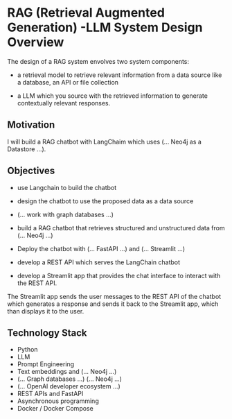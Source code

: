 # RAG (Retrieval Augmented Generation) -LLM System Design Overview

The design of a RAG system envolves two system components:

- a retrieval model to retrieve relevant information from a data source like a database, an API or file collection

- a LLM which you source with the retrieved information to generate contextually relevant responses.

## Motivation

I will build a RAG chatbot with LangChaim which uses (... Neo4j as a Datastore ...).

## Objectives

- use Langchain to build the chatbot

- design the chatbot to use the proposed data as a data source

- (... work with graph databases ...)

- build a RAG chatbot that retrieves structured and unstructured data from (... Neo4j ...)

- Deploy the chatbot with (... FastAPI ...) and (... Streamlit ...)

- develop a REST API which serves the LangChain chatbot

- develop a Streamlit app that provides the chat interface to interact with the REST API.

The Streamlit app sends the user messages to the REST API of the chatbot which generates a response and sends it back to the Streamlit app, which than displays it to the user.

## Technology Stack

- Python
- LLM
- Prompt Engineering
- Text embeddings and (... Neo4j ...)
- (... Graph databases ...) (... Neo4j ...)
- (... OpenAI developer ecosystem ...)
- REST APIs and FastAPI
- Asynchronous programming
- Docker / Docker Compose
